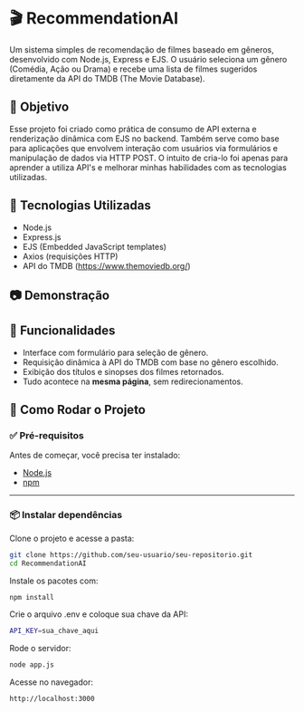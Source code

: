 # 🎬 RecommendationAI

Um sistema simples de recomendação de filmes baseado em gêneros, desenvolvido com Node.js, Express e EJS. O usuário seleciona um gênero (Comédia, Ação ou Drama) e recebe uma lista de filmes sugeridos diretamente da API do TMDB (The Movie Database).

## 📌 Objetivo

Esse projeto foi criado como prática de consumo de API externa e renderização dinâmica com EJS no backend. Também serve como base para aplicações que envolvem interação com usuários via formulários e manipulação de dados via HTTP POST.
O intuito de cria-lo foi apenas para aprender a utiliza API's e melhorar minhas habilidades com as tecnologias utilizadas.

## 🚀 Tecnologias Utilizadas

- Node.js
- Express.js
- EJS (Embedded JavaScript templates)
- Axios (requisições HTTP)
- API do TMDB (https://www.themoviedb.org/)

## 📷 Demonstração



## 🧠 Funcionalidades

- Interface com formulário para seleção de gênero.
- Requisição dinâmica à API do TMDB com base no gênero escolhido.
- Exibição dos títulos e sinopses dos filmes retornados.
- Tudo acontece na **mesma página**, sem redirecionamentos.

## 🚀 Como Rodar o Projeto

### ✅ Pré-requisitos

Antes de começar, você precisa ter instalado:

- [Node.js](https://nodejs.org/)
- [npm](https://www.npmjs.com/)

---

### 📦 Instalar dependências

Clone o projeto e acesse a pasta:

```bash
git clone https://github.com/seu-usuario/seu-repositorio.git
cd RecommendationAI

```
Instale os pacotes com:

```bash
npm install

```
Crie o arquivo .env e coloque sua chave da API:

```bash
API_KEY=sua_chave_aqui

```
Rode o servidor:

```bash
node app.js

```
Acesse no navegador:

```bash
http://localhost:3000



